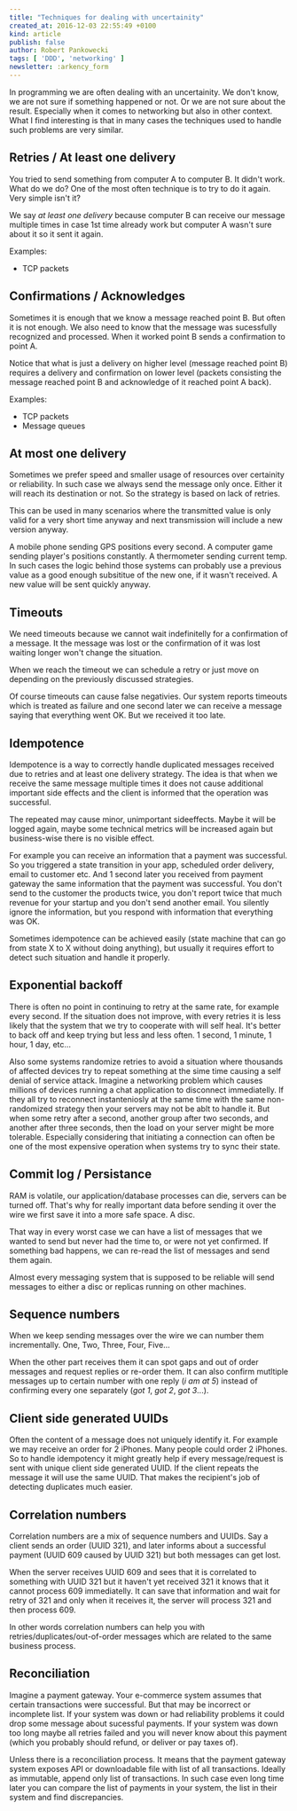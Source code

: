 ```yaml
---
title: "Techniques for dealing with uncertainity"
created_at: 2016-12-03 22:55:49 +0100
kind: article
publish: false
author: Robert Pankowecki
tags: [ 'DDD', 'networking' ]
newsletter: :arkency_form
---
```


In programming we are often dealing with an uncertainity. We don't know,
we are not sure if something happened or not. Or we are not sure about
the result. Especially when it comes to networking but also in other
context. What I find interesting is that in many cases the techniques
used to handle such problems are very similar.

<!-- more -->

## Retries / At least one delivery

You tried to send something from computer A to computer B. It didn't work.
What do we do? One of the most often technique is to try to do it again.
Very simple isn't it?

We say _at least one delivery_ because computer B can receive our message
multiple times in case 1st time already work but computer A wasn't sure
about it so it sent it again.

Examples:

* TCP packets

## Confirmations / Acknowledges

Sometimes it is enough that we know a message reached point B. But often
it is not enough. We also need to know that the message was sucessfully
recognized and processed. When it worked point B sends a confirmation
to point A.

Notice that what is just a delivery on higher level (message reached point B)
requires a delivery and confirmation on lower level (packets consisting the
message reached point B and acknowledge of it reached point A back).

Examples:

* TCP packets
* Message queues

## At most one delivery

Sometimes we prefer speed and smaller usage of resources over certainity or
reliability. In such case we always send the message only once. Either it
will reach its destination or not. So the strategy is based on lack of
retries.

This can be used in many scenarios where the transmitted value is only valid
for a very short time anyway and next transmission will include a new
version anyway.

A mobile phone sending GPS positions every second. A computer game sending
player's positions constantly. A thermometer sending current temp. In such
cases the logic behind those systems can probably use a previous value as
a good enough subsititue of the new one, if it wasn't received. A new value
will be sent quickly anyway.

## Timeouts

We need timeouts because we cannot wait indefinitelly for a confirmation of
a message. It the message was lost or the confirmation of it was lost
waiting longer won't change the situation.

When we reach the timeout we can schedule a retry or just move on depending
on the previously discussed strategies.

Of course timeouts can cause false negativies. Our system reports timeouts
which is treated as failure and one second later we can receive a message
saying that everything went OK. But we received it too late.

## Idempotence

Idempotence is a way to correctly handle duplicated messages received due
to retries and at least one delivery strategy. The idea is that when we
receive the same message multiple times it does not cause additional
important side effects and the client is informed that the operation was
successful.

The repeated may cause minor, unimportant sideeffects. Maybe it will be
logged again, maybe some technical metrics will be increased again but
business-wise there is no visible effect.

For example you can receive an information that a payment was successful.
So you triggered a state transition in your app, scheduled order delivery,
email to customer etc. And 1 second later you received from payment
gateway the same information that the payment was successful. You don't
send to the customer the products twice, you don't report twice that much
revenue for your startup and you don't send another email. You silently
ignore the information, but you respond with information that everything
was OK.

Sometimes idempotence can be achieved easily (state machine that can go
from state X to X without doing anything), but usually it requires
effort to detect such situation and handle it properly.

## Exponential backoff

There is often no point in continuing to retry at the same rate, for example
every second. If the situation does not improve, with every retries
it is less likely that the system that we try to cooperate with will
self heal. It's better to back off and keep trying but less and less
often. 1 second, 1 minute, 1 hour, 1 day, etc...

Also some systems randomize retries to avoid a situation where thousands
of affected devices try to repeat something at the sime time causing a
self denial of service attack. Imagine a networking problem which causes
millions of devices running a chat application to disconnect immediatelly.
If they all try to reconnect instanteniosly at the same time with the
same non-randomized strategy then your servers may not be ablt to handle it. But when
some retry after a second, another group after two seconds, and another after
three seconds, then the load on your server might be more tolerable.
Especially considering that initiating a connection can often be one
of the most expensive operation when systems try to sync their state.

## Commit log / Persistance

RAM is volatile, our application/database processes can die,
servers can be turned off. That's why for really important data
before sending it over the wire we first save it into a more safe
space. A disc.

That way in every worst case we can have a list of messages that
we wanted to send but never had the time to, or were not yet
confirmed. If something bad happens, we can re-read the list of messages
and send them again.

Almost every messaging system that is supposed to be reliable will
send messages to either a disc or replicas running on other machines.

## Sequence numbers

When we keep sending messages over the wire we can number them incrementally.
One, Two, Three, Four, Five...

When the other part receives them it can spot gaps and out of order messages
and request replies or re-order them. It can also confirm mutltiple messages
up to certain number with one reply (_i am at 5_) instead of confirming every
one separately (_got 1_, _got 2_, _got 3_...).

## Client side generated UUIDs

Often the content of a message does not uniquely identify it. For example we
may receive an order for 2 iPhones. Many people could order 2 iPhones. So to
handle idempotency it might greatly help if every message/request is sent
with unique client side generated UUID. If the client repeats the message it
will use the same UUID. That makes the recipient's job of detecting
duplicates much easier.

## Correlation numbers

Correlation numbers are a mix of sequence numbers and UUIDs. Say a client
sends an order (UUID 321), and later informs about a successful payment (UUID 609
caused by UUID 321) but both messages can get lost.

When the server receives UUID 609 and sees that it is correlated to something with UUID 321
but it haven't yet received 321 it knows that it cannot process 609 immediatelly.
It can save that information and wait for retry of 321 and only when it receives
it, the server will process 321 and then process 609.

In other words correlation numbers can help you with retries/duplicates/out-of-order
messages which are related to the same business process.

## Reconciliation

Imagine a payment gateway. Your e-commerce system assumes that certain transactions
were successful. But that may be incorrect or incomplete list. If your system was down
or had reliability problems it could drop some message about sucessful payments.
If your system was down too long maybe all retries failed and you will never know
about this payment (which you probably should refund, or deliver or pay taxes of).

Unless there is a reconciliation process. It means that the payment gateway system
exposes API or downloadable file with list of all transactions. Ideally as immutable,
append only list of transactions. In such case even long time later you can compare
the list of payments in your system, the list in their system and find discrepancies.
